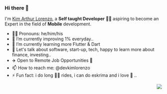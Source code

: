 ### Hi there 👋

I'm [Kim Arthur Lorenzo](https://twitter.com/devkimlorenzo), a **Self taught Developer** :man_technologist: aspiring to become an Expert in the field of **Mobile** development.

- :man_technologist: Pronouns: he/him/his 
- :rocket: I’m currently improving 1% everyday.. 
- 🌱 I’m currently learning more Flutter & Dart
- 💬 Let's talk about software, start-up, tech, happy to learn more about finance, investing..
- ✈️ Open to Remote Job Opportunities 🍻
- 📫 How to reach me: @devkimlorenzo
- ⚡ Fun fact: i do long :biking_man: rides, i can do eskrima and i love :ramen: ..

<img src="https://komarev.com/ghpvc/?username=artdev-hashf&color=blue&style=flat-square&label=visitors" align="right" />

<!--
**artdev-hash/artdev-hash** is a ✨ _special_ ✨ repository because its `README.md` (this file) appears on your GitHub profile.

Here are some ideas to get you started:

- 👯 I’m looking to collaborate on ...
- 🤔 I’m looking for help with ...
- 💬 Ask me about ...

-->
